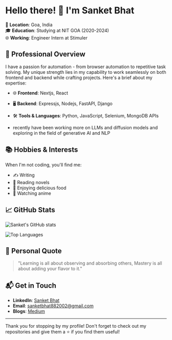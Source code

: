 # Hello there! 👋 I'm Sanket Bhat

📍 **Location**: Goa, India  
🎓 **Education**: Studying at NIT GOA (2020-2024)  
🌐 **Working**: Engineer Intern at Stimuler

## 💼 Professional Overview

I have a passion for automation - from browser automation to repetitive task solving. My unique strength lies in my capability to work seamlessly on both frontend and backend while crafting projects. Here's a brief about my expertise:

- 🌐 **Frontend**: Nextjs, React
- 🖥 **Backend**: Expressjs, Nodejs, FastAPI, Django
- 🛠 **Tools & Languages**: Python, JavaScript, Selenium, MongoDB APIs

- recently have been working more on LLMs and diffusion models and exploring in the field of generative AI and NLP

## 📚 Hobbies & Interests

When I'm not coding, you'll find me:
- ✍️ Writing
- 📖 Reading novels
- 🍕 Enjoying delicious food
- 🎌 Watching anime

## 📈 GitHub Stats

![Sanket's GitHub stats](https://github-readme-stats.vercel.app/api?username=san0808&show_icons=true&theme=tokyonight)  

![Top Languages](https://github-readme-stats.vercel.app/api/top-langs/?username=san0808&layout=compact)  

## 🙌 Personal Quote

> "Learning is all about observing and absorbing others, Mastery is all about adding your flavor to it."

## 📬 Get in Touch

- **LinkedIn**: [Sanket Bhat](https://www.linkedin.com/in/sanket-bhat-286a1a1b7/)
- **Email**: [sanketbhat882002@gmail.com](mailto:sanketbhat882002@gmail.com)
- **Blogs**: [Medium](https://medium.com/@diaryofsankey)

---

Thank you for stopping by my profile! Don't forget to check out my repositories and give them a ⭐ if you find them useful!

